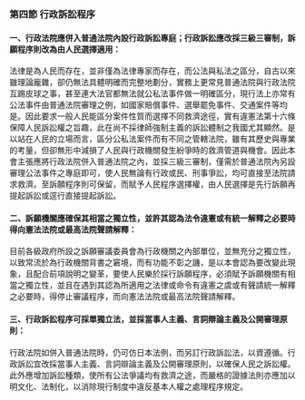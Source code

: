 ### 第四節 行政訴訟程序

#### 一、行政法院應併入普通法院內設行政訴訟專庭；行政訴訟應改採三級三審制，訴願程序則改為由人民選擇適用：

法律是為人民而存在，並非僅為法律專家而存在，而公法與私法之區分，自古以來雖理論龐雜，卻仍無法具體明確而完整地劃分，實務上更常見普通法院與行政法院互踢皮球之事，甚至連大法官都無法就公私法事件做一明確區分，現行法上亦常有公法事件由普通法院審理之例，如國家賠償事件、選舉罷免事件、交通案件等均是。因此要求一般人民能區分案件性質而選擇不同救濟途徑，實有違憲法第十六條保障人民訴訟權之旨趣，此在尚不採律師強制主義的訴訟體制之我國尤其顯然。是以站在人民的立場而言，區分公私法案件而有不同之管轄法院，雖有其歷史與專業的考量，但卻無形中減損了人民與行政機關發生紛爭時的救濟管道與機會。因此本會主張應將行政法院併入普通法院之內，並採三級三審制，僅需於普通法院內另設審理公法事件之專庭即可，使人民無論有行政或民、刑事爭訟，均可直接至法院請求救濟。至訴願程序則可保留，而賦予人民程序選擇權，由人民選擇是先行訴願再提起訴訟或逕行直接提起訴訟。

#### 二、訴願機關應確保其相當之獨立性，並許其認為法令違憲或有統一解釋之必要時得向憲法法院或最高法院聲請解釋：

目前各級政府所設之訴願審議委員會為行政機關之內部單位，並無充分之獨立性，以致常流於為行政機關背書之窘境，而有功能不彰之譏，是以本會認為要改變此現象，且配合前項說明之變革，要使人民樂於採行訴願程序，必須賦予訴願機關有相當之獨立性，並且在遇到其認為所適用之法律或命令有違憲之虞或有聲請統一解釋之必要時，得停止審議程序，而向憲法法院或最高法院聲請解釋。

#### 三、行政訴訟程序可採單獨立法，並採當事人主義、言詞辯論主義及公開審理原則：

行政法院如併入普通法院時，仍可仿日本法例，而另訂行政訴訟法，以資遵循。行政訴訟宜改採當事人主義、言詞辯論主義及公開審理原則，以確保人民之訴訟權。此外應增加訴訟種類，使所有公法爭議均有救濟之途，而嚴格的證據法則亦應加以明文化、法制化，以消除現行制度中違反基本人權之處理程序規定。
